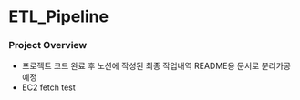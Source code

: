 # ETL_Pipeline
 
### Project Overview
- 프로젝트 코드 완료 후 노션에 작성된 최종 작업내역 README용 문서로 분리가공 예정
- EC2 fetch test